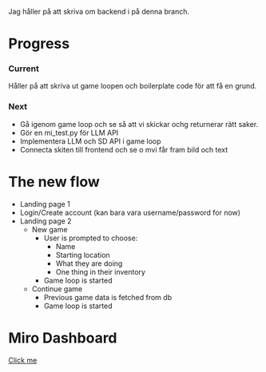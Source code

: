 Jag håller på att skriva om backend i på denna branch.

# Progress
### Current
Håller på att skriva ut game loopen och boilerplate code för att få en grund.


### Next
- Gå igenom game loop och se så att vi skickar ochg returnerar rätt saker.
- Gör en mi_test.py för LLM API
- Implementera LLM och SD API i game loop
- Connecta skiten till frontend och se o mvi får fram bild och text


# The new flow
- Landing page 1
- Login/Create account (kan bara vara username/password for now)
- Landing page 2 
    - New game
        - User is prompted to choose:
            - Name
            - Starting location
            - What they are doing
            - One thing in their inventory
        - Game loop is started
    - Continue game
        - Previous game data is fetched from db
        - Game loop is started


# Miro Dashboard
[Click me](https://miro.com/welcomeonboard/ellHZVJQdGhmMGF4dE9TeStSRVdKemRTQ293Y1VRNmlPeWQzMkltQ3RLalovUlJwc0t6M1d2eEd1eGViOTJ4VExTenhNNW9KSFRtQ3M4T25oSS9Cc01nem12L210Z3VNTWV0Q2hMSjlFRlVuMVQwUTY5cE1MdnU0QzRnL2JvWEJ3VHhHVHd5UWtSM1BidUtUYmxycDRnPT0hdjE=?share_link_id=543009961199)